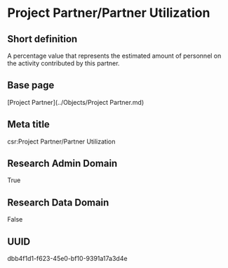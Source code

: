 # Project Partner/Partner Utilization
## Short definition
A percentage value that represents the estimated amount of personnel on the activity contributed by this partner.
## Base page
[Project Partner](../Objects/Project Partner.md)
## Meta title
csr:Project Partner/Partner Utilization
## Research Admin Domain
True
## Research Data Domain
False
## UUID
dbb4f1d1-f623-45e0-bf10-9391a17a3d4e
